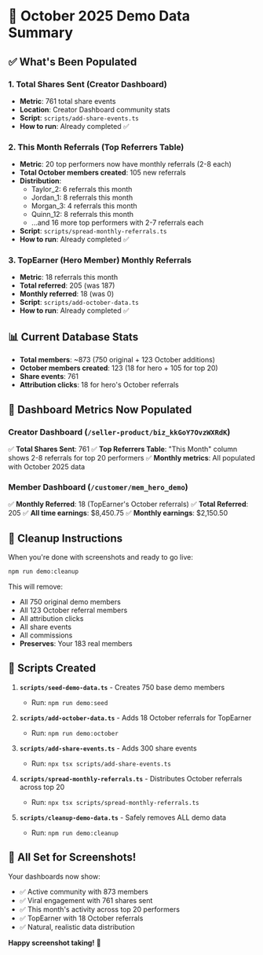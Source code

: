 # 📅 October 2025 Demo Data Summary

## ✅ What's Been Populated

### 1. **Total Shares Sent** (Creator Dashboard)
- **Metric**: 761 total share events
- **Location**: Creator Dashboard community stats
- **Script**: `scripts/add-share-events.ts`
- **How to run**: Already completed ✅

### 2. **This Month Referrals** (Top Referrers Table)
- **Metric**: 20 top performers now have monthly referrals (2-8 each)
- **Total October members created**: 105 new referrals
- **Distribution**:
  - Taylor_2: 6 referrals this month
  - Jordan_1: 8 referrals this month
  - Morgan_3: 4 referrals this month
  - Quinn_12: 8 referrals this month
  - ...and 16 more top performers with 2-7 referrals each
- **Script**: `scripts/spread-monthly-referrals.ts`
- **How to run**: Already completed ✅

### 3. **TopEarner (Hero Member) Monthly Referrals**
- **Metric**: 18 referrals this month
- **Total referred**: 205 (was 187)
- **Monthly referred**: 18 (was 0)
- **Script**: `scripts/add-october-data.ts`
- **How to run**: Already completed ✅

## 📊 Current Database Stats

- **Total members**: ~873 (750 original + 123 October additions)
- **October members created**: 123 (18 for hero + 105 for top 20)
- **Share events**: 761
- **Attribution clicks**: 18 for hero's October referrals

## 🎯 Dashboard Metrics Now Populated

### Creator Dashboard (`/seller-product/biz_kkGoY7OvzWXRdK`)
✅ **Total Shares Sent**: 761
✅ **Top Referrers Table**: "This Month" column shows 2-8 referrals for top 20 performers
✅ **Monthly metrics**: All populated with October 2025 data

### Member Dashboard (`/customer/mem_hero_demo`)
✅ **Monthly Referred**: 18 (TopEarner's October referrals)
✅ **Total Referred**: 205
✅ **All time earnings**: $8,450.75
✅ **Monthly earnings**: $2,150.50

## 🧹 Cleanup Instructions

When you're done with screenshots and ready to go live:

```bash
npm run demo:cleanup
```

This will remove:
- All 750 original demo members
- All 123 October referral members
- All attribution clicks
- All share events
- All commissions
- **Preserves**: Your 183 real members

## 📝 Scripts Created

1. **`scripts/seed-demo-data.ts`** - Creates 750 base demo members
   - Run: `npm run demo:seed`

2. **`scripts/add-october-data.ts`** - Adds 18 October referrals for TopEarner
   - Run: `npm run demo:october`

3. **`scripts/add-share-events.ts`** - Adds 300 share events
   - Run: `npx tsx scripts/add-share-events.ts`

4. **`scripts/spread-monthly-referrals.ts`** - Distributes October referrals across top 20
   - Run: `npx tsx scripts/spread-monthly-referrals.ts`

5. **`scripts/cleanup-demo-data.ts`** - Safely removes ALL demo data
   - Run: `npm run demo:cleanup`

## 🚀 All Set for Screenshots!

Your dashboards now show:
- ✅ Active community with 873 members
- ✅ Viral engagement with 761 shares sent
- ✅ This month's activity across top 20 performers
- ✅ TopEarner with 18 October referrals
- ✅ Natural, realistic data distribution

**Happy screenshot taking!** 📸
